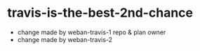 # travis-is-the-best-2nd-chance
* change made by weban-travis-1 repo & plan owner
* change made by weban-travis-2
